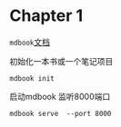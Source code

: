 # Chapter 1


`mdbook`[文档]((https://crisal.io/tmp/book-example/book/format/theme/editor.html)`)

初始化一本书或一个笔记项目
```
mdbook init
```

启动mdbook 监听8000端口
```
mdbook serve  --port 8000
```
